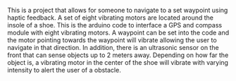 This is a project that allows for someone to navigate to a set waypoint using haptic feedback.
A set of eight vibrating motors are located around the insole of a shoe.
This is the arduino code to interface a GPS and compass module with eight vibrating motors.
A waypoint can be set into the code and the motor pointing towards the waypoint will vibrate allowing the user to navigate in that direction.
In addition, there is an ultrasonic sensor on the front that can sense objects up to 2 meters away. Depending on how far the object is, a vibrating motor in the center of the shoe will vibrate with varying intensity to alert the user of a obstacle.
